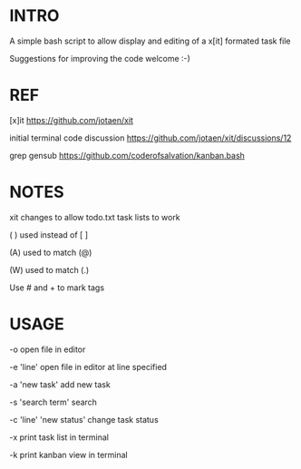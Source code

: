 # INTRO
A simple bash script to allow display and editing of a x[it] formated task file

Suggestions for improving the code welcome :-)

# REF
[x]it https://github.com/jotaen/xit

initial terminal code discussion https://github.com/jotaen/xit/discussions/12

grep gensub https://github.com/coderofsalvation/kanban.bash

# NOTES
xit changes to allow todo.txt task lists to work

( ) used instead of [ ] 

(A) used to match (@)

(W) used to match (.)

Use # and + to mark tags

# USAGE
-o open file in editor

-e 'line' open file in editor at line specified

-a 'new task' add new task

-s 'search term' search

-c 'line' 'new status' change task status

-x print task list in terminal

-k print kanban view in terminal

